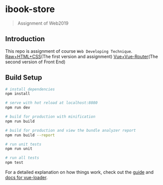 # ibook-store

> Assignment of Web2019
## Introduction
This repo is assignment of course ``Web Developing Technique``.</br>
[Raw+HTML+CSS](./Raw+HTML+CSS)(The first version and assignment)
[Vue+Vue-Router](./Vue+Vue-Router)(The second version of Front End)

## Build Setup

``` bash
# install dependencies
npm install

# serve with hot reload at localhost:8080
npm run dev

# build for production with minification
npm run build

# build for production and view the bundle analyzer report
npm run build --report

# run unit tests
npm run unit

# run all tests
npm test
```

For a detailed explanation on how things work, check out the [guide](http://vuejs-templates.github.io/webpack/) and [docs for vue-loader](http://vuejs.github.io/vue-loader).
